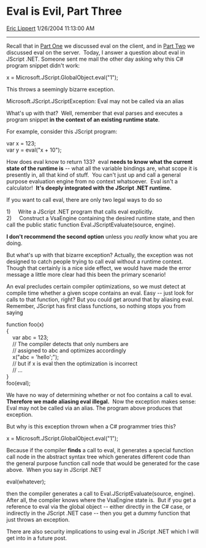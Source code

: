 <div id="page">

# Eval is Evil, Part Three

[Eric Lippert](https://social.msdn.microsoft.com/profile/Eric%20Lippert) 1/26/2004 11:13:00 AM

-----

<div id="content">

<span> </span>

<span><span> </span></span>

<div>

<span> </span>

<span></span>

<span>Recall that in [Part One](/ericlippert/archive/2003/11/01/53329.aspx "http://blogs.msdn.com/ericlippert/archive/2003/11/01/53329.aspx") we discussed </span><span>eval</span><span> on the client, and in [Part Two](/ericlippert/archive/2003/11/04/53335.aspx "http://blogs.msdn.com/ericlippert/archive/2003/11/04/53335.aspx") we discussed </span><span>eval</span><span> on the server.  Today, I answer a question about </span><span>eval</span><span> in JScript .NET. S</span><span>omeone sent me mail the other day asking why this C\# program snippet didn't work: </span>

<span></span>

<span>x = Microsoft.JScript.GlobalObject.eval("1");</span><span> </span>

<span></span>

<span>This throws a seemingly bizarre exception. </span>

<span></span>

<span>Microsoft.JScript.JScriptException: Eval may not be called via an alias </span>

<span></span>

<span>What's up with that?  Well, remember that </span><span>eval</span><span> parses and executes a program snippet **<span>in the context of an existing runtime state</span>**.   </span>

<span></span>

<span>For example, consider this JScript program: </span>

<span></span>

<span>var x = 123;  
</span><span>var y = eval("x + 10"); </span>

<span></span>

<span>How does </span><span>eval</span><span> know to return 133?  </span><span>eval</span><span> **<span>needs to know what the current state of the runtime is</span>** -- what all the variable bindings are, what scope it is presently in, all that kind of stuff.  You can't just up and call a general purpose evaluation engine from no context whatsoever.  Eval isn't a calculator\!  **<span>It's deeply integrated with the JScript .NET runtime. </span>**</span>

<span></span>

<span>If you want to call eval, there are only two legal ways to do so </span>

<span></span>

<span><span>1)<span>     </span></span></span><span>Write a JScript .NET program that calls <span>eval</span><span> </span>explicitly.  
</span><span><span>2)<span>     </span></span></span><span>Construct a </span><span>VsaEngine</span><span> containing the desired runtime state, and then call the public static function </span><span>Eval.JScriptEvaluate(source, engine)</span><span>. </span>

<span></span>

<span>**I don't recommend the second option** unless you *really* know what you are doing. </span>

<span></span>

<span>But what's up with that bizarre exception? Actually, the exception was not designed to catch people trying to call </span><span>eval</span><span> without a runtime context. Though that certainly is a nice side effect, we would have made the error message a little more clear had this been the primary scenario\! </span>

<span></span>

<span>An </span><span>eval</span><span> precludes certain compiler optimizations, so we must detect at compile time whether a given scope contains an </span><span>eval</span><span>. Easy -- just look for calls to that function, right? But you could get around that by aliasing </span><span>eval</span><span>.  Remember, JScript has first class functions, so nothing stops you from saying </span>

<span></span>

<span>function foo(x)  
</span><span>{  
    </span><span>var abc = 123;   
</span><span>    // The compiler detects that only numbers are  
</span><span>    // assigned to abc and optimizes accordingly  
    x("abc = 'hello';");  
</span><span>    // but if x is eval then the optimization is incorrect  
</span><span>    // ...  
</span><span>}  
</span><span>foo(eval)</span><span>;</span><span></span>

<span></span>

<span>We have no way of determining whether or not </span><span>foo</span><span> contains a call to </span><span>eval</span><span>.  **<span>Therefore we made aliasing </span>**</span>**<span>eval</span><span> illegal.</span>**<span>  Now the exception makes sense: </span><span>Eval may not be called via an alias</span><span>. The program above produces that exception. </span>

<span>But why is this exception thrown when a C\# programmer tries this? </span>

<span></span>

<span>x = Microsoft.JScript.GlobalObject.eval("1");</span><span> </span>

<span></span>

<span>Because if the compiler **<span>finds</span>** a call to </span><span>eval</span><span>, it generates a special function call node in the abstract syntax tree which generates different code than the general purpose function call node that would be generated for the case above.  When you say in JScript .NET </span>

<span></span>

<span>eval(whatever); </span>

<span></span>

<span>then the compiler generates a call to </span><span>Eval.JScriptEvaluate(source, engine)</span><span>. After all, the compiler knows where the </span><span>VsaEngine</span><span> state is.  But if you get a reference to </span><span>eval</span><span> via the global object -- either directly in the C\# case, or indirectly in the JScript .NET case -- then you get a dummy function that just throws an exception.</span>

<span>There are also security implications to using <span>eval </span>in JScript .NET which I will get into in a future post.</span><span></span>

</div>

</div>

</div>

